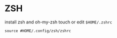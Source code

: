 # ZSH
install zsh and oh-my-zsh
touch or edit `$HOME/.zshrc`
```
source #HOME/.config/zsh/zshrc
```

